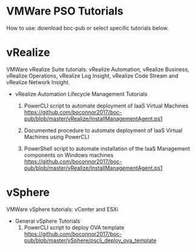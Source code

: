 # VMWare PSO Tutorials
How to use: download boc-pub or select specific tutorials below. 

# vRealize
VMWare vRealize Suite tutorials: vRealize Automation, vRealize Business, vRealize Operations, vRealize Log Insight, vRealize Code Stream and vRealize Network Insight. 

   - vRealize Automation Lifecycle Management Tutorials
        1. PowerCLI script to automate deployment of IaaS Virtual Machines
           https://github.com/boconnor2017/boc-pub/blob/master/vRealize/InstallManagementAgent.ps1 
           
        2. Documented procedure to automate deployment of IaaS Virtual Machines using PowerCLI
           
        
        3. PowerShell script to automate installation of the IaaS Management components on Windows machines
           https://github.com/boconnor2017/boc-pub/blob/master/vRealize/InstallManagementAgent.ps1  


# vSphere
VMWare vSphere tutorials: vCenter and ESXi

   - General vSphere Tutorials
       1. PowerCLI script to deploy OVA template
          https://github.com/boconnor2017/boc-pub/blob/master/vSphere/pscli_deploy_ova_template  
